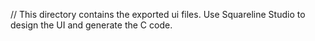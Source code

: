 // This directory contains the exported ui files. Use Squareline Studio to design the UI and generate the C code.